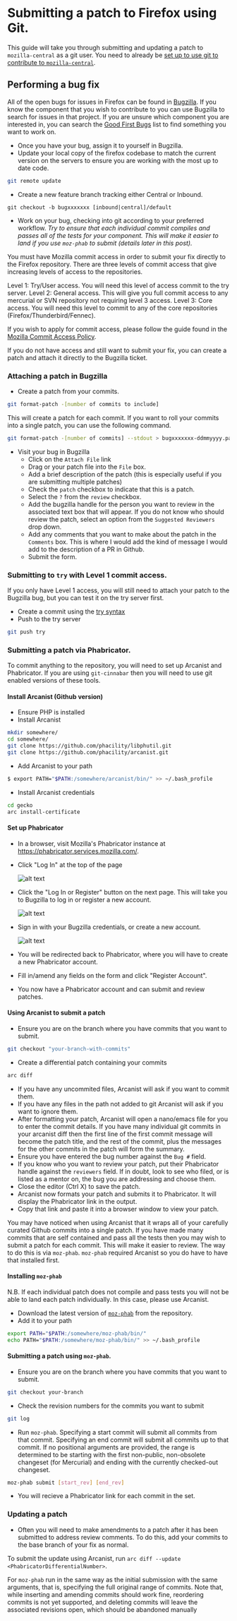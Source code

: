 
# Submitting a patch to Firefox using Git.

This guide will take you through submitting and updating a patch to `mozilla-central` as a git user. You need to already be [set up to use git to contribute to `mozilla-central`](MozCentralQuickStart.md).

## Performing a bug fix

All of the open bugs for issues in Firefox can be found in [Bugzilla](https://bugzilla.mozilla.org). If you know the component that you wish to contribute to you can use Bugzilla to search for issues in that project. If you are unsure which component you are interested in, you can search the [Good First Bugs](https://bugzilla.mozilla.org/buglist.cgi?quicksearch=good-first-bug) list to find something you want to work on. 

* Once you have your bug, assign it to yourself in Bugzilla.
* Update your local copy of the firefox codebase to match the current version on the servers to ensure you are working with the most up to date code.

```bash
git remote update
```
* Create a new feature branch tracking either Central or Inbound.

```
git checkout -b bugxxxxxxx [inbound|central]/default
```
* Work on your bug, checking into git according to your preferred workflow. _Try to ensure that each individual commit compiles and passes all of the tests for your component. This will make it easier to land if you use `moz-phab` to submit (details later in this post)._

You must have Mozilla commit access in order to submit your fix directly to the Firefox repository. There are three levels of commit access that give increasing levels of access to the repositories.

Level 1: Try/User access. You will need this level of access commit to the try server. 
Level 2: General access. This will give you full commit access to any mercurial or SVN repository not requiring level 3 access.
Level 3: Core access. You will need this level to commit to any of the core repositories (Firefox/Thunderbird/Fennec).

If you wish to apply for commit access, please follow the guide found in the [Mozilla Commit Access Policy](https://www.mozilla.org/en-US/about/governance/policies/commit/access-policy/).

If you do not have access and still want to submit your fix, you can create a patch and attach it directly to the Bugzilla ticket.

### Attaching a patch in Bugzilla

* Create a patch from your commits.

```bash
git format-patch -[number of commits to include]
```
This will create a patch for each commit. If you want to roll your commits into a single patch, you can use the following command.

```bash
git format-patch -[number of commits] --stdout > bugxxxxxxx-ddmmyyyy.patch
```
* Visit your bug in Bugzilla
  * Click on the `Attach File` link
  * Drag or your patch file into the `File` box.
  * Add a brief description of the patch (this is especially useful if you are submitting multiple patches)
  * Check the `patch` checkbox to indicate that this is a patch.
  * Select the `?` from the `review` checkbox. 
  * Add the bugzilla handle for the person you want to review in the associated text box that will appear. If you do not know who should review the patch, select an option from the `Suggested Reviewers` drop down.
  * Add any comments that you want to make about the patch in the `Comments` box. This is where I would add the kind of message I would add to the description of a PR in Github.
  * Submit the form.

### Submitting to `try` with Level 1 commit access.

If you only have Level 1 access, you will still need to attach your patch to the Bugzilla bug, but you can test it on the try server first.

* Create a commit using the [try syntax](https://wiki.mozilla.org/ReleaseEngineering/TryChooser)
* Push to the try server

```bash
git push try
```
### Submitting a patch via Phabricator. 

To commit anything to the repository, you will need to set up Arcanist and Phabricator. If you are using `git-cinnabar` then you will need to use git enabled versions of these tools.

#### Install Arcanist (Github version)

* Ensure PHP is installed
* Install Arcanist 

```bash
mkdir somewhere/
cd somewhere/
git clone https://github.com/phacility/libphutil.git
git clone https://github.com/phacility/arcanist.git
```
* Add Arcanist to your path

```bash
$ export PATH="$PATH:/somewhere/arcanist/bin/" >> ~/.bash_profile
```
* Install Arcanist credentials

```bash
cd gecko
arc install-certificate
```

#### Set up Phabricator

* In a browser, visit Mozilla's Phabricator instance at https://phabricator.services.mozilla.com/.
* Click "Log In" at the top of the page

  ![alt text](assets/LogInPhab.png "Log in to Phabricator")
* Click the "Log In or Register" button on the next page. This will take you to Bugzilla to log in or register a new account.

  ![alt text](assets/LogInOrRegister.png "Log in or register a Phabiricator account")
* Sign in with your Bugzilla credentials, or create a new account.

  ![alt text](assets/LogInBugzilla.png "Log in with Bugzilla")
* You will be redirected back to Phabricator, where you will have to create a new Phabricator account.
  <Screenshot Needed>
* Fill in/amend any fields on the form and click "Register Account".
  <Screenshot Needed>
* You now have a Phabricator account and can submit and review patches.

#### Using Arcanist to submit a patch

* Ensure you are on the branch where you have commits that you want to submit.

```bash
git checkout "your-branch-with-commits"
```
* Create a differential patch containing your commits

```bash
arc diff
```

* If you have any uncommited files, Arcanist will ask if you want to commit them.
* If you have any files in the path not added to git Arcanist will ask if you want to ignore them. 
* After formatting your patch, Arcanist will open a nano/emacs file for you to enter the commit details. If you have many individual git commits in your arcanist diff then the first line of the first commit message will become the patch title, and the rest of the commit, plus the messages for the other commits in the patch will form the summary.
* Ensure you have entered the bug number against the `Bug #` field.
* If you know who you want to review your patch, put their Phabricator handle against the `reviewers` field. If in doubt, look to see who filed, or is listed as a mentor on, the bug you are addressing and choose them.
* Close the editor (Ctrl X) to save the patch.
* Arcanist now formats your patch and submits it to Phabricator. It will display the Phabricator link in the output.
* Copy that link and paste it into a browser window to view your patch.

You may have noticed when using Arcanist that it wraps all of your carefully curated Github commits into a single patch. If you have made many commits that are self contained and pass all the tests then you may wish to submit a patch for each commit. This will make it easier to review. The way to do this is via `moz-phab`. `moz-phab` required Arcanist so you do have to have that installed first.

#### Installing `moz-phab`


N.B. If each individual patch does not compile and pass tests you will not be able to land each patch individually. In this case, please use Arcanist.

* Download the latest version of [`moz-phab`](https://github.com/mozilla-conduit/review/releases/tags) from the repository.
* Add it to your path

```bash
export PATH="$PATH:/somewhere/moz-phab/bin/"
echo PATH="$PATH:/somewhere/moz-phab/bin/" >> ~/.bash_profile
```

#### Submitting a patch using `moz-phab`.

* Ensure you are on the branch where you have commits that you want to submit.

```bash
git checkout your-branch
```
* Check the revision numbers for the commits you want to submit

```bash
git log
```
* Run `moz-phab`. Specifying a start commit will submit all commits from that commit. Specifying an end commit will submit all commits up to that commit. If no positional arguments are provided, the range is determined to be starting with the first non-public, non-obsolete changeset (for Mercurial) and ending with the currently checked-out changeset.

```bash
moz-phab submit [start_rev] [end_rev]
```
* You will recieve a Phabricator link for each commit in the set.

### Updating a patch

* Often you will need to make amendments to a patch after it has been submitted to address review comments. To do this, add your commits to the base branch of your fix as normal. 

To submit the update using Arcanist, run `arc diff --update <PhabricatorDifferentialNumber>`. 

For `moz-phab` run in the same way as the initial submission with the same arguments, that is, specifying the full original range of commits. Note that, while inserting and amending commits should work fine, reordering commits is not yet supported, and deleting commits will leave the associated revisions open, which should be abandoned manually
